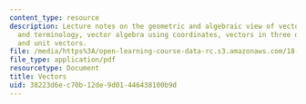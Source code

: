 ```yaml
---
content_type: resource
description: Lecture notes on the geometric and algebraic view of vectors, notation
  and terminology, vector algebra using coordinates, vectors in three dimensions,
  and unit vectors.
file: /media/https%3A/open-learning-course-data-rc.s3.amazonaws.com/18-02sc-multivariable-calculus-fall-2010/38223d6ec70b12de9d01446438100b9d_MIT18_02SC_notes_0.pdf
file_type: application/pdf
resourcetype: Document
title: Vectors
uid: 38223d6e-c70b-12de-9d01-446438100b9d
---
```


